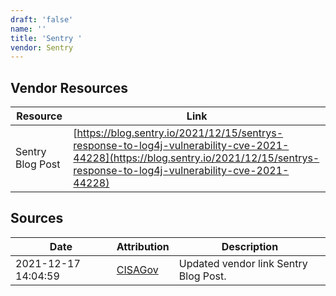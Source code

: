 ```yaml
---
draft: 'false'
name: ''
title: 'Sentry '
vendor: Sentry
---
```


## Vendor Resources
| Resource | Link |
| --- | --- |
| Sentry Blog Post | [https://blog.sentry.io/2021/12/15/sentrys-response-to-log4j-vulnerability-cve-2021-44228](https://blog.sentry.io/2021/12/15/sentrys-response-to-log4j-vulnerability-cve-2021-44228) |



## Sources
| Date | Attribution | Description |
| --- | --- | --- |
| 2021-12-17 14:04:59 | [CISAGov](https://raw.githubusercontent.com/cisagov/log4j-affected-db/develop/README.md) | Updated vendor link Sentry Blog Post.  |
